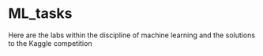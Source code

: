 # ML_tasks
Here are the labs within the discipline of machine learning and the solutions to the Kaggle competition
